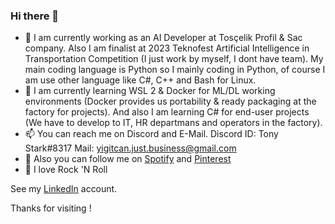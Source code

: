 ### Hi there 👋

- 🔭 I am currently working as an AI Developer at Tosçelik Profil & Sac company. Also I am finalist at 2023 Teknofest Artificial Intelligence in Transportation Competition (I just work by myself, I dont have team). My main coding language is Python so I mainly coding in Python, of course I am use other language like C#, C++ and Bash for Linux.
- 🌱 I am currently learning WSL 2 & Docker for ML/DL working environments (Docker provides us portability & ready packaging at the factory for projects). And also I am learning C# for end-user projects (We have to develop to IT, HR departmans and operators in the factory).
- 📫 You can reach me on Discord and E-Mail. Discord ID: Tony Stark#8317 Mail: yigitcan.just.business@gmail.com
- 👯 Also you can follow me on [Spotify](https://open.spotify.com/user/85gnnw6eucstooirsk9j5zuia?si=06a276edea3c4429) and [Pinterest](https://tr.pinterest.com/r00t_TonyStark/)
- 🤘 I love Rock 'N Roll

See my [LinkedIn](https://www.linkedin.com/in/yi%C4%9Fit-can-%C3%B6zdemir-941666252/) account.

Thanks for visiting !

<!--
**Yigit-AI-Dev/Yigit-AI-Dev** is a ✨ _special_ ✨ repository because its `README.md` (this file) appears on your GitHub profile.

Here are some ideas to get you started:

- 🔭 I’m currently working on ...
- 🌱 I’m currently learning ...
- 👯 I’m looking to collaborate on ...
- 🤔 I’m looking for help with ...
- 💬 Ask me about ...
- 📫 How to reach me: ...
- 😄 Pronouns: ...
- ⚡ Fun fact: ...
-->
